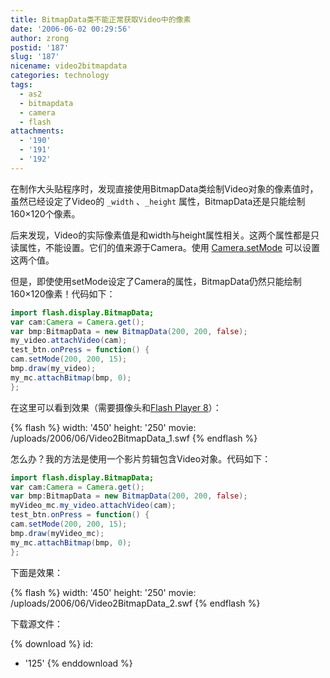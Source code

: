 ```yaml
---
title: BitmapData类不能正常获取Video中的像素
date: '2006-06-02 00:29:56'
author: zrong
postid: '187'
slug: '187'
nicename: video2bitmapdata
categories: technology
tags:
  - as2
  - bitmapdata
  - camera
  - flash
attachments:
  - '190'
  - '191'
  - '192'
---
```


在制作大头贴程序时，发现直接使用BitmapData类绘制Video对象的像素值时，虽然已经设定了Video的 `_width` 、`_height` 属性，BitmapData还是只能绘制160×120个像素。

后来发现，Video的实际像素值是和width与height属性相关。这两个属性都是只读属性，不能设置。它们的值来源于Camera。使用 [Camera.setMode](https://blog.zengrong.net/post/188.html) 可以设置这两个值。

但是，即使使用setMode设定了Camera的属性，BitmapData仍然只能绘制160×120像素！代码如下：<!--more-->

``` ActionScript
import flash.display.BitmapData;
var cam:Camera = Camera.get();
var bmp:BitmapData = new BitmapData(200, 200, false);
my_video.attachVideo(cam);
test_btn.onPress = function() {
cam.setMode(200, 200, 15);
bmp.draw(my_video);
my_mc.attachBitmap(bmp, 0);
};
```

在这里可以看到效果（需要摄像头和[Flash Player 8](http://www.adobe.com/go/getflashplayer)）：  

{% flash %}
width: '450'
height: '250'
movie: /uploads/2006/06/Video2BitmapData_1.swf
{% endflash %}

怎么办？我的方法是使用一个影片剪辑包含Video对象。代码如下：

``` ActionScript
import flash.display.BitmapData;
var cam:Camera = Camera.get();
var bmp:BitmapData = new BitmapData(200, 200, false);
myVideo_mc.my_video.attachVideo(cam);
test_btn.onPress = function() {
cam.setMode(200, 200, 15);
bmp.draw(myVideo_mc);
my_mc.attachBitmap(bmp, 0);
};
```

下面是效果：  

{% flash %}
width: '450'
height: '250'
movie: /uploads/2006/06/Video2BitmapData_2.swf
{% endflash %}

下载源文件：

{% download %}
id:
  - '125'
{% enddownload %}
